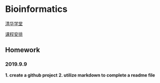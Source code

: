 # Bioinformatics

[清华学堂](http://learn.tsinghua.edu.cn/f/login)

[课程安排](https://www.evernote.com/shard/s18/client/snv?noteGuid=75fcb2aa-6dcd-4d01-aa05-a21b52474497&noteKey=8b6561dd16d536b8&sn=https%3A%2F%2Fwww.evernote.com%2Fshard%2Fs18%2Fsh%2F75fcb2aa-6dcd-4d01-aa05-a21b52474497%2F8b6561dd16d536b8&title=%255B1%255D%2BSyllabus%2B2019)
## Homework 
### 2019.9.9 
**1. create a github project**
**2. utilize markdown to complete a readme file**
